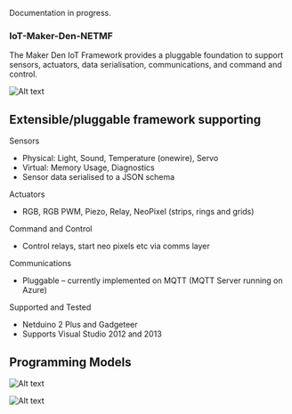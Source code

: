 Documentation in progress.


### IoT-Maker-Den-NETMF


The Maker Den IoT Framework provides a pluggable foundation to support sensors, actuators, data serialisation, communications, and command and control. 


![Alt text](https://github.com/MakerDen/IoT-Maker-Den-NETMF/blob/master/MakerDen/Lab%20Code/Maker%20Den%20IoT%20Framework.jpg)


## Extensible/pluggable framework supporting

Sensors

* Physical: Light, Sound, Temperature (onewire), Servo
* Virtual: Memory Usage, Diagnostics
* Sensor data serialised to a JSON schema

Actuators

* RGB, RGB PWM, Piezo, Relay, NeoPixel (strips, rings and grids)

Command and Control

* Control relays, start neo pixels etc via comms layer

Communications
* Pluggable – currently implemented on MQTT (MQTT Server running on Azure)

Supported and Tested
* Netduino 2 Plus and Gadgeteer
* Supports Visual Studio 2012 and 2013
 

## Programming Models

![Alt text](https://github.com/MakerDen/IoT-Maker-Den-NETMF/blob/master/MakerDen/Lab%20Code/DevModel1.JPG)

![Alt text](https://github.com/MakerDen/IoT-Maker-Den-NETMF/blob/master/MakerDen/Lab%20Code/DevModel2.JPG)
